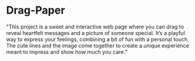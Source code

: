 # Drag-Paper
"This project is a sweet and interactive web page where you can drag to reveal heartfelt messages and a picture of someone special. It’s a playful way to express your feelings, combining a bit of fun with a personal touch. The cute lines and the image come together to create a unique experience meant to impress and show how much you care."
